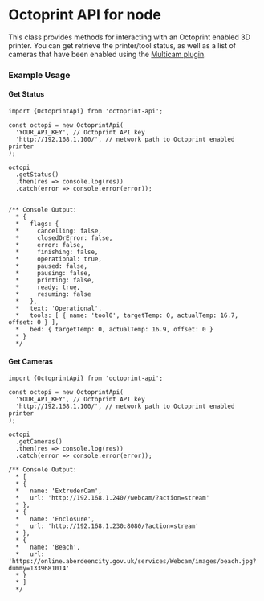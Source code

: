 # Octoprint API for node

This class provides methods for interacting with an Octoprint enabled 3D printer. You can get retrieve the printer/tool status, as well as a list of cameras that have been enabled using the [Multicam plugin](https://github.com/mikedmor/OctoPrint_MultiCam).

### Example Usage

#### Get Status

```
import {OctoprintApi} from 'octoprint-api';

const octopi = new OctoprintApi(
  'YOUR_API_KEY', // Octoprint API key
  'http://192.168.1.100/', // network path to Octoprint enabled printer
);

octopi
  .getStatus()
  .then(res => console.log(res))
  .catch(error => console.error(error));


/** Console Output:
  * {
  *   flags: {
  *     cancelling: false,
  *     closedOrError: false,
  *     error: false,
  *     finishing: false,
  *     operational: true,
  *     paused: false,
  *     pausing: false,
  *     printing: false,
  *     ready: true,
  *     resuming: false
  *   },
  *   text: 'Operational',
  *   tools: [ { name: 'tool0', targetTemp: 0, actualTemp: 16.7, offset: 0 } ],
  *   bed: { targetTemp: 0, actualTemp: 16.9, offset: 0 }
  * }
  */

```

#### Get Cameras

```
import {OctoprintApi} from 'octoprint-api';

const octopi = new OctoprintApi(
  'YOUR_API_KEY', // Octoprint API key
  'http://192.168.1.100/', // network path to Octoprint enabled printer
);

octopi
  .getCameras()
  .then(res => console.log(res))
  .catch(error => console.error(error));

/** Console Output:
  * [
  * {
  *   name: 'ExtruderCam',
  *   url: 'http://192.168.1.240//webcam/?action=stream'
  * },
  * {
  *   name: 'Enclosure',
  *   url: 'http://192.168.1.230:8080/?action=stream'
  * },
  * {
  *   name: 'Beach',
  *   url: 'https://online.aberdeencity.gov.uk/services/Webcam/images/beach.jpg?dummy=1339681014'
  * }
  * ]
  */

```
